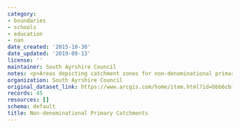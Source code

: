 ```yaml
---
category:
- boundaries
- schools
- education
- nan
date_created: '2015-10-30'
date_updated: '2019-09-13'
license: ''
maintainer: South Ayrshire Council
notes: <p>Areas depicting catchment zones for non-denominational primary schools</p>
organization: South Ayrshire Council
original_dataset_link: https://www.arcgis.com/home/item.html?id=bbb6cbfbf1044a7bb7652f642c41ef72
records: 45
resources: []
schema: default
title: Non-denominational Primary Catchments
---
```

